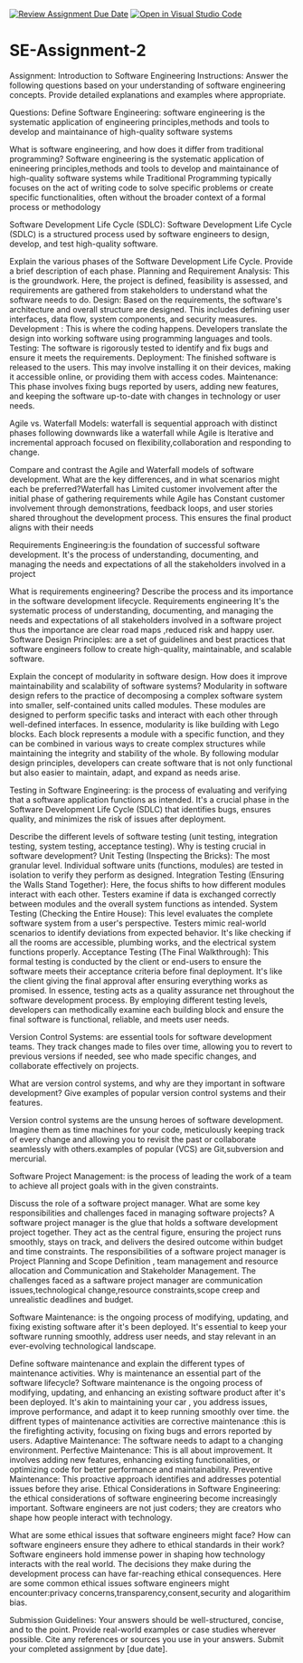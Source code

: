 [![Review Assignment Due Date](https://classroom.github.com/assets/deadline-readme-button-24ddc0f5d75046c5622901739e7c5dd533143b0c8e959d652212380cedb1ea36.svg)](https://classroom.github.com/a/-ucQIGTc)
[![Open in Visual Studio Code](https://classroom.github.com/assets/open-in-vscode-718a45dd9cf7e7f842a935f5ebbe5719a5e09af4491e668f4dbf3b35d5cca122.svg)](https://classroom.github.com/online_ide?assignment_repo_id=15242129&assignment_repo_type=AssignmentRepo)
# SE-Assignment-2
Assignment: Introduction to Software Engineering
Instructions:
Answer the following questions based on your understanding of software engineering concepts. Provide detailed explanations and examples where appropriate.

Questions:
Define Software Engineering:
software engineering is the systematic application of engineering principles,methods and tools to develop and maintainance of high-quality software systems

What is software engineering, and how does it differ from traditional programming?
Software engineering is the systematic application of enineering principles,methods and tools to develop and maintainance of high-quality software systems while Traditional Programming typically focuses on the act of writing code to solve specific problems or create specific functionalities, often without the broader context of a formal process or methodology

Software Development Life Cycle (SDLC):
 Software Development Life Cycle (SDLC) is a structured process used by software engineers to design, develop, and test high-quality software.


Explain the various phases of the Software Development Life Cycle. Provide a brief description of each phase.
Planning and Requirement Analysis: This is the groundwork. Here, the project is defined, feasibility is assessed, and requirements are gathered from stakeholders to understand what the software needs to do.
Design:  Based on the requirements, the software's architecture and overall structure are designed. This includes defining user interfaces, data flow, system components, and security measures.
Development :  This is where the coding happens. Developers translate the design into working software using programming languages and tools.
Testing: The software is rigorously tested to identify and fix bugs and ensure it meets the requirements.
Deployment:  The finished software is released to the users. This may involve installing it on their devices, making it accessible online, or providing them with access codes.
Maintenance: This phase involves fixing bugs reported by users, adding new features, and keeping the software up-to-date with changes in technology or user needs.

Agile vs. Waterfall Models:
waterfall is sequential approach with distinct phases following downwards like a waterfall while Agile is lterative and incremental approach focused on flexibility,collaboration and responding to change.

Compare and contrast the Agile and Waterfall models of software development. What are the key differences, and in what scenarios might each be preferred?Waterfall has Limited customer involvement after the initial phase of gathering requirements while Agile has Constant customer involvement through demonstrations, feedback loops, and user stories shared throughout the development process. This ensures the final product aligns with their needs

Requirements Engineering:is the foundation of successful software development. It's the process of understanding, documenting, and managing the needs and expectations of all the stakeholders involved in a project

What is requirements engineering? Describe the process and its importance in the software development lifecycle.
Requirements engineering It's the systematic process of understanding, documenting, and managing the needs and expectations of all stakeholders involved in a software project thus the importance are clear road maps ,reduced risk and happy user.
Software Design Principles: are a set of guidelines and best practices that software engineers follow to  create high-quality, maintainable, and scalable software.

Explain the concept of modularity in software design. How does it improve maintainability and scalability of software systems?
Modularity in software design refers to the practice of decomposing a complex software system into smaller, self-contained units called modules. These modules are designed to perform specific tasks and interact with each other through well-defined interfaces.
In essence, modularity is like building with Lego blocks.  Each block represents a module with a specific function, and they can be combined in various ways to create complex structures while maintaining the integrity and stability of the whole.  By following modular design principles, developers can create software that is not only functional but also easier to maintain, adapt, and expand as needs arise.

Testing in Software Engineering:
 is the process of evaluating and verifying that a software application functions as intended. It's a crucial phase in the Software Development Life Cycle (SDLC) that identifies bugs, ensures quality, and minimizes the risk of issues after deployment.

Describe the different levels of software testing (unit testing, integration testing, system testing, acceptance testing). Why is testing crucial in software development?
Unit Testing (Inspecting the Bricks): The most granular level. Individual software units (functions, modules) are tested in isolation to verify they perform as designed.
Integration Testing (Ensuring the Walls Stand Together):  Here, the focus shifts to how different modules interact with each other. Testers examine if data is exchanged correctly between modules and the overall system functions as intended.
System Testing (Checking the Entire House):  This level evaluates the complete software system from a user's perspective. Testers mimic real-world scenarios to identify deviations from expected behavior. It's like checking if all the rooms are accessible, plumbing works, and the electrical system functions properly.
Acceptance Testing (The Final Walkthrough):  This formal testing is conducted by the client or end-users to ensure the software meets their acceptance criteria before final deployment. It's like the client giving the final approval after ensuring everything works as promised.
In essence, testing acts as a quality assurance net throughout the software development process.  By employing different testing levels, developers can methodically examine each building block and ensure the final software is functional, reliable, and meets user needs.

Version Control Systems: 
are essential tools for software development teams. They  track changes made to files over time, allowing you to revert to previous versions if needed, see who made specific changes, and collaborate effectively on projects.


What are version control systems, and why are they important in software development? Give examples of popular version control systems and their features.

Version control systems are the unsung heroes of software development. Imagine them as time machines for your code, meticulously keeping track of every change and allowing you to revisit the past or collaborate seamlessly with others.examples of popular (VCS) are Git,subversion and mercurial.

Software Project Management:
is the process of leading the work of a team to achieve all project goals with in the given constraints.

Discuss the role of a software project manager. What are some key responsibilities and challenges faced in managing software projects?
A software project manager is the glue that holds a software development project together. They act as the central figure, ensuring the project runs smoothly, stays on track, and delivers the desired outcome within budget and time constraints.
The responsibilities of a software project manager is Project Planning and Scope Definition , team management and resource allocation and Communication and Stakeholder Management.
The challenges faced as a saftware project manager are communication issues,technological change,resource constraints,scope creep and unrealistic deadlines and budget.

Software Maintenance:
is the ongoing process of modifying, updating, and fixing existing software after it's been deployed.  It's essential to keep your software running smoothly, address user needs, and stay relevant in an ever-evolving technological landscape.

Define software maintenance and explain the different types of maintenance activities. Why is maintenance an essential part of the software lifecycle?
Software maintenance is the ongoing process of modifying, updating, and enhancing an existing software product after it's been deployed. It's akin to maintaining your car , you address issues, improve performance, and adapt it to keep running smoothly over time.
the diffrent types of maintenance activities are corrective maintenance :this is the firefighting activity, focusing on fixing bugs and errors reported by users. 
Adaptive Maintenance:  The software needs to adapt to a changing environment.
Perfective Maintenance: This is all about improvement.  It involves adding new features, enhancing existing functionalities, or optimizing code for better performance and maintainability.
Preventive Maintenance:  This proactive approach identifies and addresses potential issues before they arise.
Ethical Considerations in Software Engineering:
the ethical considerations of software engineering become increasingly important. Software engineers are not just coders; they are creators who shape how people interact with technology.

What are some ethical issues that software engineers might face? How can software engineers ensure they adhere to ethical standards in their work?
Software engineers hold immense power in shaping how technology interacts with the real world.  The decisions they make during the development process can have far-reaching ethical consequences.
Here are some common ethical issues software engineers might encounter:privacy concerns,transparency,consent,security and alogarithim bias.

Submission Guidelines:
Your answers should be well-structured, concise, and to the point.
Provide real-world examples or case studies wherever possible.
Cite any references or sources you use in your answers.
Submit your completed assignment by [due date].
